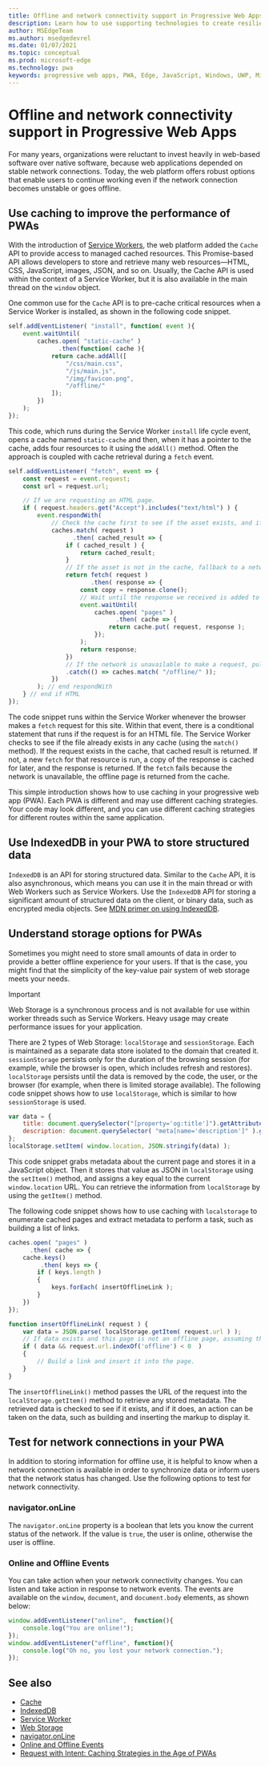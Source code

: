 ```yaml
---
title: Offline and network connectivity support in Progressive Web Apps
description: Learn how to use supporting technologies to create resilient experiences to cater for different network conditions.
author: MSEdgeTeam
ms.author: msedgedevrel
ms.date: 01/07/2021
ms.topic: conceptual
ms.prod: microsoft-edge
ms.technology: pwa
keywords: progressive web apps, PWA, Edge, JavaScript, Windows, UWP, Microsoft Store
---
```

# Offline and network connectivity support in Progressive Web Apps

For many years, organizations were reluctant to invest heavily in web-based software over native software, because web applications depended on stable network connections.  Today, the web platform offers robust options that enable users to continue working even if the network connection becomes unstable or goes offline.


<!-- ====================================================================== -->
## Use caching to improve the performance of PWAs

With the introduction of [Service Workers][MDNServiceWorker], the web platform added the `Cache` API to provide access to managed cached resources. This Promise-based API allows developers to store and retrieve many web resources—HTML, CSS, JavaScript, images, JSON, and so on. Usually, the Cache API is used within the context of a Service Worker, but it is also available in the main thread on the `window` object.

One common use for the `Cache` API is to pre-cache critical resources when a Service Worker is installed, as shown in the following code snippet.

```javascript
self.addEventListener( "install", function( event ){
    event.waitUntil(
        caches.open( "static-cache" )
              .then(function( cache ){
            return cache.addAll([
                "/css/main.css",
                "/js/main.js",
                "/img/favicon.png",
                "/offline/"
            ]);
        })
    );
});
```

This code, which runs during the Service Worker `install` life cycle event, opens a cache named `static-cache` and then, when it has a pointer to the cache, adds four resources to it using the `addAll()` method.  Often the approach is coupled with cache retrieval during a `fetch` event.

```javascript
self.addEventListener( "fetch", event => {
    const request = event.request;
    const url = request.url;

    // If we are requesting an HTML page.
    if ( request.headers.get("Accept").includes("text/html") ) {
        event.respondWith(
            // Check the cache first to see if the asset exists, and if it does, return the cached asset.
            caches.match( request )
                  .then( cached_result => {
                if ( cached_result ) {
                    return cached_result;
                }
                // If the asset is not in the cache, fallback to a network request for the asset, and proceed to cache the result.
                return fetch( request )
                       .then( response => {
                    const copy = response.clone();
                    // Wait until the response we received is added to the cache.
                    event.waitUntil(
                        caches.open( "pages" )
                              .then( cache => {
                            return cache.put( request, response );
                        });
                    );
                    return response;
                })
                // If the network is unavailable to make a request, pull the offline page out of the cache.
                .catch(() => caches.match( "/offline/" ));
            })
        ); // end respondWith
    } // end if HTML
});
```

The code snippet runs within the Service Worker whenever the browser makes a `fetch` request for this site. Within that event, there is a conditional statement that runs if the request is for an HTML file. The Service Worker checks to see if the file already exists in any cache (using the `match()` method). If the request exists in the cache, that cached result is returned. If not, a new `fetch` for that resource is run, a copy of the response is cached for later, and the response is returned. If the `fetch` fails because the network is unavailable, the offline page is returned from the cache.

This simple introduction shows how to use caching in your progressive web app (PWA). Each PWA is different and may use different caching strategies. Your code may look different, and you can use different caching strategies for different routes within the same application.


<!-- ====================================================================== -->
## Use IndexedDB in your PWA to store structured data

`IndexedDB` is an API for storing structured data. Similar to the `Cache` API, it is also asynchronous, which means you can use it in the main thread or with Web Workers such as Service Workers.  Use the `IndexedDB` API for storing a significant amount of structured data on the client, or binary data, such as encrypted media objects.  See [MDN primer on using IndexedDB][MDNIndexeddbApiUsing].


<!-- ====================================================================== -->
## Understand storage options for PWAs

Sometimes you might need to store small amounts of data in order to provide a better offline experience for your users. If that is the case, you might find that the simplicity of the key-value pair system of web storage meets your needs.

> [!IMPORTANT]
> Web Storage is a synchronous process and is not available for use within worker threads such as Service Workers. Heavy usage may create performance issues for your application.


There are 2 types of Web Storage: `localStorage` and `sessionStorage`. Each is maintained as a separate data store isolated to the domain that created it. `sessionStorage` persists only for the duration of the browsing session (for example, while the browser is open, which includes refresh and restores). `localStorage` persists until the data is removed by the code, the user, or the browser (for example, when there is limited storage available). The following code snippet shows how to use `localStorage`, which is similar to how `sessionStorage` is used.

```javascript
var data = {
    title: document.querySelector("[property='og:title']").getAttribute("content"),
    description: document.querySelector( "meta[name='description']" ).getAttribute("content")
};
localStorage.setItem( window.location, JSON.stringify(data) );
```

This code snippet grabs metadata about the current page and stores it in a JavaScript object. Then it stores that value as JSON in `localStorage` using the `setItem()` method, and assigns a key equal to the current `window.location` URL. You can retrieve the information from `localStorage` by using the `getItem()` method.

The following code snippet shows how to use caching with `localstorage` to enumerate cached pages and extract metadata to perform a task, such as building a list of links.

```javascript
caches.open( "pages" )
      .then( cache => {
    cache.keys()
         .then( keys => {
        if ( keys.length )
        {
            keys.forEach( insertOfflineLink );
        }
    })
});

function insertOfflineLink( request ) {
    var data = JSON.parse( localStorage.getItem( request.url ) );
    // If data exists and this page is not an offline page, assuming that offline pages have the word offline in the URL.
    if ( data && request.url.indexOf('offline') < 0  )
    {
        // Build a link and insert it into the page.
    }
}
```

The `insertOfflineLink()` method passes the URL of the request into the `localStorage.getItem()` method to retrieve any stored metadata. The retrieved data is checked to see if it exists, and if it does, an action can be taken on the data, such as building and inserting the markup to display it.


<!-- ====================================================================== -->
## Test for network connections in your PWA

In addition to storing information for offline use, it is helpful to know when a network connection is available in order to synchronize data or inform users that the network status has changed. Use the following options to test for network connectivity.

### navigator.onLine

The `navigator.onLine` property is a boolean that lets you know the current status of the network. If the value is `true`, the user is online, otherwise the user is offline.

### Online and Offline Events

You can take action when your network connectivity changes.  You can listen and take action in response to network events.  The events are available on the `window`, `document`, and `document.body` elements, as shown below:

```javascript
window.addEventListener("online",  function(){
    console.log("You are online!");
});
window.addEventListener("offline", function(){
    console.log("Oh no, you lost your network connection.");
});
```


<!-- ====================================================================== -->
## See also

*   [Cache][MDNCache]
*   [IndexedDB][MDNIndexeddbApi]
*   [Service Worker][MDNServiceWorker]
*   [Web Storage][MDNWebStorageApi]
*   [navigator.onLine][MDNNavigatoronline]
*   [Online and Offline Events][MDNNavigatoronlineOfflineEvents]
*   [Request with Intent: Caching Strategies in the Age of PWAs][AlistapartRequestIntentCachingStrategiesAgePwas]


<!-- ====================================================================== -->
<!-- links -->
[MDNCache]: https://developer.mozilla.org/docs/Web/API/Cache "Cache | MDN"
[MDNIndexeddbApi]: https://developer.mozilla.org/docs/Web/API/IndexedDB_API "IndexedDB API | MDN"
[MDNIndexeddbApiUsing]: https://developer.mozilla.org/docs/Web/API/IndexedDB_API/Using_IndexedDB "Using IndexDb - IndexDB API | MDN"
[MDNServiceWorker]: https://developer.mozilla.org/docs/Web/API/ServiceWorker "ServiceWorker | MDN"
[MDNWebStorageApi]: https://developer.mozilla.org/docs/Web/API/Web_Storage_API "Web Storage API | MDN"
[MDNNavigatoronline]: https://developer.mozilla.org/docs/Web/API/NavigatorOnLine "NavigatorOnLine | MDN"
[MDNNavigatoronlineOfflineEvents]: https://developer.mozilla.org/docs/Web/API/NavigatorOnLine/Online_and_offline_events "Online and offline events - NavigatorOnLine | MDN"

[AbookapartGoingOffline]: https://abookapart.com/products/going-offline "Going Offline by Jeremy Keith | A Book Apart"

[AlistapartRequestIntentCachingStrategiesAgePwas]: https://alistapart.com/article/request-with-intent-caching-strategies-in-the-age-of-pwas "Request with Intent: Caching Strategies in the Age of PWAs by Aaron Gustafson | A List Apart"
